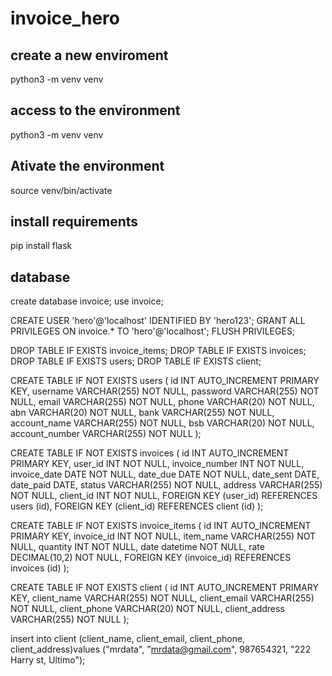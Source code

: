 # invoice_hero

## create a new enviroment
python3 -m venv venv

## access to the environment
python3 -m venv venv

## Ativate the environment
source venv/bin/activate

## install requirements 
pip install flask




## database

create database invoice;
use  invoice;

CREATE USER 'hero'@'localhost' IDENTIFIED BY 'hero123';
GRANT ALL PRIVILEGES ON invoice.* TO 'hero'@'localhost';
FLUSH PRIVILEGES;

DROP TABLE IF EXISTS invoice_items;
DROP TABLE IF EXISTS invoices;
DROP TABLE IF EXISTS users;
DROP TABLE IF EXISTS client;

CREATE TABLE IF NOT EXISTS users (
            id INT AUTO_INCREMENT PRIMARY KEY,
            username VARCHAR(255) NOT NULL,
            password VARCHAR(255) NOT NULL,
            email VARCHAR(255) NOT NULL,
            phone VARCHAR(20) NOT NULL,
            abn VARCHAR(20) NOT NULL,
            bank VARCHAR(255) NOT NULL,
            account_name VARCHAR(255) NOT NULL,
            bsb VARCHAR(20) NOT NULL,
            account_number VARCHAR(255) NOT NULL
        );


CREATE TABLE IF NOT EXISTS invoices (
            id INT AUTO_INCREMENT PRIMARY KEY,
            user_id INT NOT NULL,
            invoice_number INT NOT NULL,
            invoice_date DATE NOT NULL,
            date_due DATE NOT NULL,
            date_sent DATE,
            date_paid DATE,
            status VARCHAR(255) NOT NULL,
            address VARCHAR(255) NOT NULL,
            client_id INT NOT NULL,
            FOREIGN KEY (user_id) REFERENCES users (id),
            FOREIGN KEY (client_id) REFERENCES client (id)
        );

CREATE TABLE IF NOT EXISTS invoice_items (
            id INT AUTO_INCREMENT PRIMARY KEY,
            invoice_id INT NOT NULL,
            item_name VARCHAR(255) NOT NULL,
            quantity INT NOT NULL,
            date datetime NOT NULL,
            rate DECIMAL(10,2) NOT NULL,
            FOREIGN KEY (invoice_id) REFERENCES invoices (id)
        );

CREATE TABLE IF NOT EXISTS client (
            id INT AUTO_INCREMENT PRIMARY KEY,
            client_name VARCHAR(255) NOT NULL,
            client_email VARCHAR(255) NOT NULL,
            client_phone VARCHAR(20) NOT NULL,
            client_address VARCHAR(255) NOT NULL
    );



insert into client (client_name, client_email, client_phone, client_address)values ("mrdata", "mrdata@gmail.com", 987654321, "222 Harry st, Ultimo");